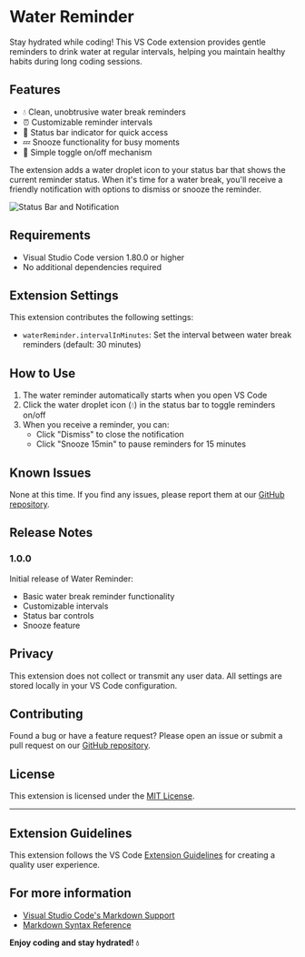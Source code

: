 # Water Reminder

Stay hydrated while coding! This VS Code extension provides gentle reminders to drink water at regular intervals, helping you maintain healthy habits during long coding sessions.

## Features

- 💧 Clean, unobtrusive water break reminders
- ⏰ Customizable reminder intervals
- 🔔 Status bar indicator for quick access
- 💤 Snooze functionality for busy moments
- 🎯 Simple toggle on/off mechanism

The extension adds a water droplet icon to your status bar that shows the current reminder status. When it's time for a water break, you'll receive a friendly notification with options to dismiss or snooze the reminder.

![Status Bar and Notification](images/feature-demo.png)

## Requirements

- Visual Studio Code version 1.80.0 or higher
- No additional dependencies required

## Extension Settings

This extension contributes the following settings:

* `waterReminder.intervalInMinutes`: Set the interval between water break reminders (default: 30 minutes)

## How to Use

1. The water reminder automatically starts when you open VS Code
2. Click the water droplet icon (💧) in the status bar to toggle reminders on/off
3. When you receive a reminder, you can:
   - Click "Dismiss" to close the notification
   - Click "Snooze 15min" to pause reminders for 15 minutes

## Known Issues

None at this time. If you find any issues, please report them at our [GitHub repository](https://github.com/yourusername/water-reminder/issues).

## Release Notes

### 1.0.0

Initial release of Water Reminder:
- Basic water break reminder functionality
- Customizable intervals
- Status bar controls
- Snooze feature

## Privacy

This extension does not collect or transmit any user data. All settings are stored locally in your VS Code configuration.

## Contributing

Found a bug or have a feature request? Please open an issue or submit a pull request on our [GitHub repository](https://github.com/yourusername/water-reminder).

## License

This extension is licensed under the [MIT License](LICENSE).

---

## Extension Guidelines

This extension follows the VS Code [Extension Guidelines](https://code.visualstudio.com/api/references/extension-guidelines) for creating a quality user experience.

## For more information

* [Visual Studio Code's Markdown Support](http://code.visualstudio.com/docs/languages/markdown)
* [Markdown Syntax Reference](https://help.github.com/articles/markdown-basics/)


**Enjoy coding and stay hydrated! 💧**
